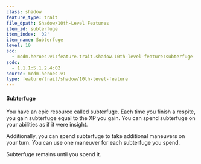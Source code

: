 ```yaml
---
class: shadow
feature_type: trait
file_dpath: Shadow/10th-Level Features
item_id: subterfuge
item_index: '02'
item_name: Subterfuge
level: 10
scc:
  - mcdm.heroes.v1:feature.trait.shadow.10th-level-feature:subterfuge
scdc:
  - 1.1.1:5.1.2.4:02
source: mcdm.heroes.v1
type: feature/trait/shadow/10th-level-feature
---
```


#### Subterfuge

You have an epic resource called subterfuge. Each time you finish a respite, you gain subterfuge equal to the XP you gain. You can spend subterfuge on your abilities as if it were insight.

Additionally, you can spend subterfuge to take additional maneuvers on your turn. You can use one maneuver for each subterfuge you spend.

Subterfuge remains until you spend it.
